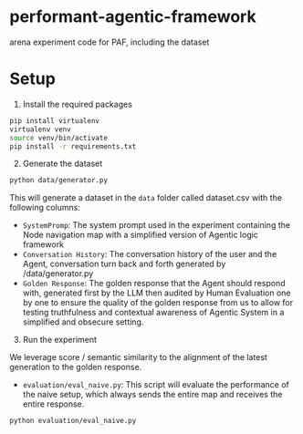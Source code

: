 # performant-agentic-framework

arena experiment code for PAF, including the dataset

# Setup

1. Install the required packages

```bash
pip install virtualenv
virtualenv venv
source venv/bin/activate
pip install -r requirements.txt
```

2.  Generate the dataset

```bash
python data/generator.py
```

This will generate a dataset in the `data` folder called dataset.csv with the following columns:

- `SystemPromp`: The system prompt used in the experiment containing the Node navigation map with a simplified version of Agentic logic framework
- `Conversation History`: The conversation history of the user and the Agent, conversation turn back and forth generated by /data/generator.py
- `Golden Response`: The golden response that the Agent should respond with, generated first by the LLM then audited by Human Evaluation one by one to ensure the quality of the golden response from us to allow for testing truthfulness and contextual awareness of Agentic System in a simplified and obsecure setting.

3. Run the experiment

We leverage score / semantic similarity to the alignment of the latest generation to the golden response.

- `evaluation/eval_naive.py`: This script will evaluate the performance of the naive setup, which always sends the entire map and receives the entire response.

```bash
python evaluation/eval_naive.py
```
